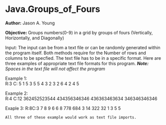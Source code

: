 # Java.Groups_of_Fours
<b>Author:</b> Jason A. Young

<b> Objective: </b>
  Groups numbers(0-9) in a grid by groups of fours (Vertically, Horizontally, and Diagonally)

Input:
  The input can be from a text file or can be randomly generated within the program itself. Both methods require for the Number of rows and columns to be specfied. The text file has to be in a specific format. Here are three examples of appropriate text file formats for this program. 
  *<b>Note:</b> Spaces in the text file will not affect the program*
  
  Example 1:      
  R:3 C: 5
  1 5 3 5 5
  4 3 2 3 2
  6 4 2 4 5
  
  Example 2:      
  R:4 C:12
  362452523544
  434356346346
  436363463634
  346346346346
                            
  Exaple 3:
  R:8C:3
  7 8 9
  6 6 8
  778
  684
  3 14
  322
  32 1
  3 5 5
  
    All three of these example would work as text file imports.
    

